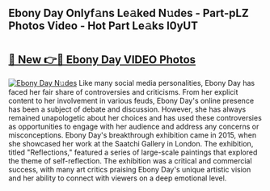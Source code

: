 ## Ebony Day Onlyf𝚊ns Le𝚊ked N𝚞des - Part-pLZ Photos Video - Hot Part Le𝚊ks I0yUT

# <h2><a href="http://ab98400.deff.icu/?id=Ebony+Day">🔗 New 👉🔴 Ebony Day VIDEO Photos</a></h2>

[![Ebony Day N𝚞des](https://i.imgur.com/rIISA9y.gif)](http://ab98400.deff.icu/?id=Ebony+Day)
Like many social media personalities, Ebony Day has faced her fair share of controversies and criticisms. From her explicit content to her involvement in various feuds, Ebony Day's online presence has been a subject of debate and discussion. However, she has always remained unapologetic about her choices and has used these controversies as opportunities to engage with her audience and address any concerns or misconceptions. Ebony Day's breakthrough exhibition came in 2015, when she showcased her work at the Saatchi Gallery in London. The exhibition, titled "Reflections," featured a series of large-scale paintings that explored the theme of self-reflection. The exhibition was a critical and commercial success, with many art critics praising Ebony Day's unique artistic vision and her ability to connect with viewers on a deep emotional level.
